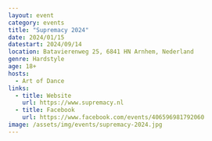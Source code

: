 ```yaml
---
layout: event
category: events
title: "Supremacy 2024"
date: 2024/01/15
datestart: 2024/09/14
location: Batavierenweg 25, 6841 HN Arnhem, Nederland
genre: Hardstyle
age: 18+
hosts:
  - Art of Dance
links:
  - title: Website
    url: https://www.supremacy.nl
  - title: Facebook
    url: https://www.facebook.com/events/406596981792060
image: /assets/img/events/supremacy-2024.jpg
---
```

